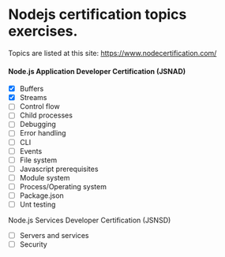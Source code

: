 # Nodejs certification topics exercises.

Topics are listed at this site:
https://www.nodecertification.com/

#### Node.js Application Developer Certification (JSNAD)
- [x] Buffers
- [x] Streams
- [ ] Control flow
- [ ] Child processes
- [ ] Debugging
- [ ] Error handling
- [ ] CLI
- [ ] Events
- [ ] File system
- [ ] Javascript prerequisites
- [ ] Module system
- [ ] Process/Operating system
- [ ] Package.json
- [ ] Unt testing

Node.js Services Developer Certification (JSNSD)
- [ ] Servers and services
- [ ] Security
